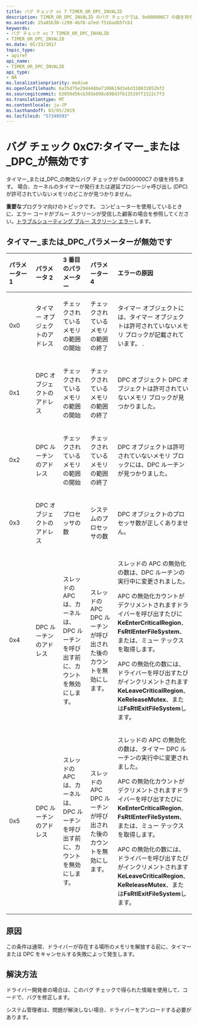 ```yaml
---
title: バグ チェック xc 7 TIMER_OR_DPC_INVALID
description: TIMER_OR_DPC_INVALID のバグ チェックでは、0x000000C7 の値を持ちます。 場合、カーネルのタイマーが発行または遅延プロシージャ呼び出し (DPC) が許可されていないメモリのどこかが見つかりません。
ms.assetid: 25a85b38-c299-4bf8-a7ed-f516adb5fcb1
keywords:
- バグ チェック xc 7 TIMER_OR_DPC_INVALID
- TIMER_OR_DPC_INVALID
ms.date: 05/23/2017
topic_type:
- apiref
api_name:
- TIMER_OR_DPC_INVALID
api_type:
- NA
ms.localizationpriority: medium
ms.openlocfilehash: 6a35d75e294448be7108619d3ebd310832852bf2
ms.sourcegitcommit: b3859d56cb393e698c698d3fb13519ff1522c7f3
ms.translationtype: MT
ms.contentlocale: ja-JP
ms.lasthandoff: 03/05/2019
ms.locfileid: "57349593"
---
```

# <a name="bug-check-0xc7-timerordpcinvalid"></a>バグ チェック 0xC7:タイマー\_または\_DPC\_が無効です


タイマー\_または\_DPC\_の無効なバグ チェックが 0x000000C7 の値を持ちます。 場合、カーネルのタイマーが発行または遅延プロシージャ呼び出し (DPC) が許可されていないメモリのどこかが見つかりません。

**重要な**プログラマ向けのトピックです。 コンピューターを使用しているときに、エラー コードがブルー スクリーンが受信した顧客の場合を参照してください。[トラブルシューティング ブルー スクリーン エラー](https://windows.microsoft.com/windows-10/troubleshoot-blue-screen-errors)します。

## <a name="timerordpcinvalid-parameters"></a>タイマー\_または\_DPC\_パラメーターが無効です


<table>
<colgroup>
<col width="20%" />
<col width="20%" />
<col width="20%" />
<col width="20%" />
<col width="20%" />
</colgroup>
<thead>
<tr class="header">
<th align="left">パラメーター 1</th>
<th align="left">パラメータ 2</th>
<th align="left">3 番目のパラメーター</th>
<th align="left">パラメーター 4</th>
<th align="left">エラーの原因</th>
</tr>
</thead>
<tbody>
<tr class="odd">
<td align="left"><p>0x0</p></td>
<td align="left"><p>タイマー オブジェクトのアドレス</p></td>
<td align="left"><p>チェックされているメモリの範囲の開始</p></td>
<td align="left"><p>チェックされているメモリの範囲の終了</p></td>
<td align="left"><p>タイマー オブジェクトには、タイマー オブジェクトは許可されていないメモリ ブロックが記載されています。 .</p></td>
</tr>
<tr class="even">
<td align="left"><p>0x1</p></td>
<td align="left"><p>DPC オブジェクトのアドレス</p></td>
<td align="left"><p>チェックされているメモリの範囲の開始</p></td>
<td align="left"><p>チェックされているメモリの範囲の終了</p></td>
<td align="left"><p>DPC オブジェクト DPC オブジェクトは許可されていないメモリ ブロックが見つかりました。</p></td>
</tr>
<tr class="odd">
<td align="left"><p>0x2</p></td>
<td align="left"><p>DPC ルーチンのアドレス</p></td>
<td align="left"><p>チェックされているメモリの範囲の開始</p></td>
<td align="left"><p>チェックされているメモリの範囲の終了</p></td>
<td align="left"><p>DPC オブジェクトは許可されていないメモリ ブロックには、DPC ルーチンが見つかりました。</p></td>
</tr>
<tr class="even">
<td align="left"><p>0x3</p></td>
<td align="left"><p>DPC オブジェクトのアドレス</p></td>
<td align="left"><p>プロセッサの数</p></td>
<td align="left"><p>システムのプロセッサの数</p></td>
<td align="left"><p>DPC オブジェクトのプロセッサ数が正しくありません。</p></td>
</tr>
<tr class="odd">
<td align="left"><p>0x4</p></td>
<td align="left"><p>DPC ルーチンのアドレス</p></td>
<td align="left"><p>スレッドの APC は、カーネルは、DPC ルーチンを呼び出す前に、カウントを無効にします。</p></td>
<td align="left"><p>スレッドの APC DPC ルーチンが呼び出された後のカウントを無効にします。</p></td>
<td align="left"><p>スレッドの APC の無効化の数は、DPC ルーチンの実行中に変更されました。</p>
<p>APC の無効化カウントがデクリメントされますドライバーを呼び出すたびに<strong>KeEnterCriticalRegion</strong>、 <strong>FsRtlEnterFileSystem</strong>、または、ミュー テックスを取得します。</p>
<p>APC の無効化の数には、ドライバーを呼び出すたびがインクリメントされます<strong>KeLeaveCriticalRegion</strong>、 <strong>KeReleaseMutex</strong>、または<strong>FsRtlExitFileSystem</strong>します。</p></td>
</tr>
<tr class="even">
<td align="left"><p>0x5</p></td>
<td align="left"><p>DPC ルーチンのアドレス</p></td>
<td align="left"><p>スレッドの APC は、カーネルは、DPC ルーチンを呼び出す前に、カウントを無効にします。</p></td>
<td align="left"><p>スレッドの APC DPC ルーチンが呼び出された後のカウントを無効にします。</p></td>
<td align="left"><p>スレッドの APC の無効化の数は、タイマー DPC ルーチンの実行中に変更されました。</p>
<p>APC の無効化カウントがデクリメントされますドライバーを呼び出すたびに<strong>KeEnterCriticalRegion</strong>、 <strong>FsRtlEnterFileSystem</strong>、または、ミュー テックスを取得します。</p>
<p>APC の無効化の数には、ドライバーを呼び出すたびがインクリメントされます<strong>KeLeaveCriticalRegion</strong>、 <strong>KeReleaseMutex</strong>、または<strong>FsRtlExitFileSystem</strong>します。</p></td>
</tr>
</tbody>
</table>

 

<a name="cause"></a>原因
-----

この条件は通常、ドライバーが存在する場所のメモリを解放する前に、タイマーまたは DPC をキャンセルする失敗によって発生します。

<a name="resolution"></a>解決方法
----------

ドライバー開発者の場合は、このバグ チェックで得られた情報を使用して、コードで、バグを修正します。

システム管理者は、問題が解決しない場合、ドライバーをアンロードする必要があります。

 

 




